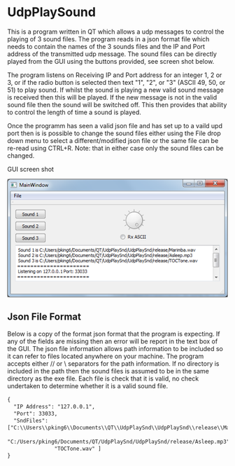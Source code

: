 # UdpPlaySound

This is a program written in QT which allows a udp messages to control the playing of 3 sound files. The program reads in a json format file which needs to contain the names of the 3 sounds files and the IP and Port address of the transmitted udp message. The sound files can be directly played from the GUI using the buttons provided, see screen shot below. 

The program listens on Receiving IP and Port address for an integer 1, 2 or 3, or if the radio button is selected then text "1", "2", or "3" (ASCII 49, 50, or 51) to play sound. If whilst the sound is playing a new valid sound message is received then this will be played. If the new message is not in the valid sound file then the sound will be switched off. This then provides that ability to control the length of time a sound is played.

Once the programm has seen a valid json file and has set up to a vaild upd port then is is possible to change the sound files either using the File drop down menu to select a different/modified json file or the same file can be re-read using CTRL+R. Note: that in either case only the sound files can be changed.

GUI screen shot

![](https://github.com/DrumAliens/UdpPlaySound/blob/master/images/MainWindow.png)

## Json File Format

Below is a copy of the format json format that the program is expecting. If any of the fields are missing then an error will be report in the text box of the GUI. The json file information allows path information to be included so it can refer to files located anywhere on your machine. The program accepts either // or \ separators for the path information. If no directory is included in the path then the sound files is assumed to be in the same directory as the exe file. Each file is check that it is valid, no check undertaken to determine whether it is a valid sound file.

```
{
  "IP Address": "127.0.0.1",
  "Port": 33033,
  "SndFiles": ["C:\\Users\\pking6\\Documents\\QT\\UdpPlaySnd\\UdpPlaySnd\\release\\Marimba.wav", 
               "C:/Users/pking6/Documents/QT/UdpPlaySnd/UdpPlaySnd/release/Asleep.mp3", 
               "TOCTone.wav" ]
} 
```



